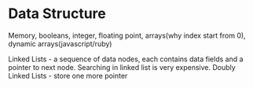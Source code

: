 <h1>Data Structure</h1>
<p>Memory, booleans, integer, floating point, arrays(why index start from 0), dynamic arrays(javascript/ruby)</p>
<p>Linked Lists - a sequence of data nodes, each contains data fields and a pointer to next node. Searching in linked list is very expensive. 
Doubly Linked Lists - store one more pointer
</p>

